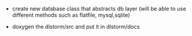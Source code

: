
- create new database class that abstracts db layer (will be able to use different methods such as flatfile, mysql,sqlite)

- doxygen the dlstorm/src and put it in dlstorm/docs
